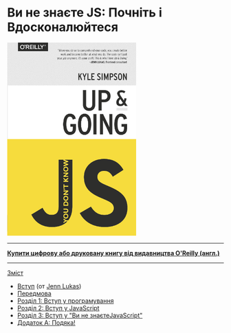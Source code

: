 # Ви не знаєте JS: Почніть і Вдосконалюйтеся

<img src="cover.jpg" width="300">

-----

**[Купити цифрову або друковану книгу від видавництва O'Reilly (англ.)](http://shop.oreilly.com/product/0636920039303.do)**

-----

[Зміст](toc.md)

* [Вступ](foreword.md) (от [Jenn Lukas](http://jennlukas.com))
* [Передмова](../preface.md)
* [Розділ 1: Вступ у програмування](ch1.md)
* [Розділ 2: Вступ у JavaScript](ch2.md)
* [Розділ 3: Вступ у "Ви не знаєтеJavaScript"](ch3.md)
* [Додаток A: Подяка!](apA.md)
